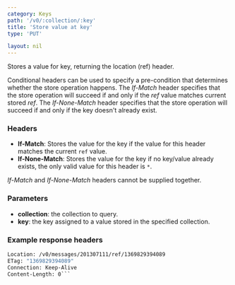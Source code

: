 ```yaml
---
category: Keys
path: '/v0/:collection/:key'
title: 'Store value at key'
type: 'PUT'

layout: nil
---
```


Stores a value for key, returning the location (ref) header.

Conditional headers can be used to specify a pre-condition that determines whether the store operation happens. The _If-Match_ header specifies that the store operation will succeed if and only if the _ref_ value matches current stored _ref_. The _If-None-Match_ header specifies that the store operation will succeed if and only if the key doesn't already exist. 

### Headers

* **If-Match**: Stores the value for the key if the value for this header matches the current `ref` value.
* **If-None-Match**: Stores the value for the key if no key/value already exists, the only valid value for this header is `*`.

_If-Match_ and _If-None-Match_ headers cannot be supplied together.

### Parameters

* **collection**: the collection to query.
* **key**: the key assigned to a value stored in the specified collection.

### Example response headers

```HTTP/1.1 201 Created
Location: /v0/messages/201307111/ref/1369829394089
ETag: "1369829394089"
Connection: Keep-Alive
Content-Length: 0```
